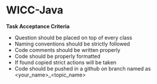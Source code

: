 # WICC-Java

**Task Acceptance Criteria**

- Question should be placed on top of every class
- Naming conventions should be strictly followed
- Code comments should be written properly
- Code should be properly formatted
- If found copied strict actions will be taken
- Code should be pushed in a github on branch named as <your_name>_<topic_name>
